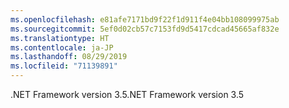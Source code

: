 ```yaml
---
ms.openlocfilehash: e81afe7171bd9f22f1d911f4e04bb108099975ab
ms.sourcegitcommit: 5ef0d02cb57c7153fd9d5417cdcad45665af832e
ms.translationtype: HT
ms.contentlocale: ja-JP
ms.lasthandoff: 08/29/2019
ms.locfileid: "71139891"
---
```

<span data-ttu-id="10d99-101">.NET Framework version 3.5</span><span class="sxs-lookup"><span data-stu-id="10d99-101">.NET Framework version 3.5</span></span>